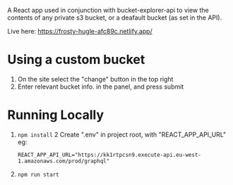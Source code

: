 A React app used in conjunction with bucket-explorer-api to view the contents of any private s3 bucket, or a deafault bucket (as set in the API).

Live here: https://frosty-hugle-afc89c.netlify.app/

# Using a custom bucket

1. On the site select the "change" button in the top right
2. Enter relevant bucket info. in the panel, and press submit

# Running Locally

1. `npm install`
   2 Create ".env" in project root, with "REACT_APP_API_URL" eg:

   ```
   REACT_APP_API_URL="https://kk1rtpcsn9.execute-api.eu-west-1.amazonaws.com/prod/graphql"

   ```

2. `npm run start`
